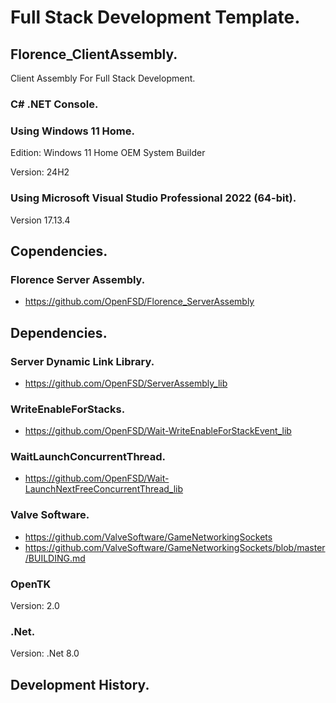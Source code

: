 # Full Stack Development Template.
## Florence_ClientAssembly.

Client Assembly For Full Stack Development.

### C# .NET Console.

### Using Windows 11 Home.
Edition: Windows 11 Home OEM System Builder

Version: 24H2

### Using Microsoft Visual Studio Professional 2022 (64-bit).

Version 17.13.4

## Copendencies.
### Florence Server Assembly.
 - https://github.com/OpenFSD/Florence_ServerAssembly


## Dependencies.
### Server Dynamic Link Library.
 - https://github.com/OpenFSD/ServerAssembly_lib

### WriteEnableForStacks.
 - https://github.com/OpenFSD/Wait-WriteEnableForStackEvent_lib

### WaitLaunchConcurrentThread.
 - https://github.com/OpenFSD/Wait-LaunchNextFreeConcurrentThread_lib

### Valve Software.
- https://github.com/ValveSoftware/GameNetworkingSockets
- https://github.com/ValveSoftware/GameNetworkingSockets/blob/master/BUILDING.md

### OpenTK
Version: 2.0

### .Net.
Version: .Net 8.0

## Development History.
